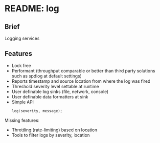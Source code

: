 # README: log

## Brief

Logging services

## Features

- Lock free
- Performant (throughput comparable or better than third party solutions such as spdlog at default settings)
- Reports timestamp and source location from where the log was fired
- Threshold severity level settable at runtime
- User definable log sinks (file, network, console)
- User definable data formatters at sink
- Simple API
  ```c++
  log(severity, message);
  ```

Missing features:
- Throttling (rate-limiting) based on location  
- Tools to filter logs by severity, location   